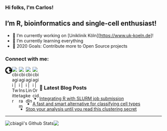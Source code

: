 ### Hi folks, I'm Carlos!

## I’m R, bioinformatics and single-cell enthusiast!
- 🔭 I’m currently working on [Uniklinik Köln][https://www.uk-koeln.de]!
- 🌱 I’m currently learning everything
- 🥅 2020 Goals: Contribute more to Open Source projects

### Connect with me:

[<img align="left" alt="cbiagii.github.io" width="22px" src="https://raw.githubusercontent.com/iconic/open-iconic/master/svg/globe.svg" />][website]
[<img align="left" alt="cbiagii | Twitter" width="22px" src="https://cdn.jsdelivr.net/npm/simple-icons@v3/icons/twitter.svg" />][twitter]
[<img align="left" alt="cbiagii | Instagram" width="22px" src="https://cdn.jsdelivr.net/npm/simple-icons@v3/icons/instagram.svg" />][instagram]
[<img align="left" alt="cbiagii | LinkedIn" width="22px" src="https://cdn.jsdelivr.net/npm/simple-icons@v3/icons/linkedin.svg" />][linkedin]
[<img align="left" alt="cbiagii | Orcid" width="22px" src="https://cdn.jsdelivr.net/npm/simple-icons@v3/icons/orcid.svg" />][orcid]

<br />
<br />

### 📕 Latest Blog Posts
<!-- BLOG-POST-LIST:START -->
- [Integrating R with SLURM job submission](/post/post_03/)
- [A fast and smart alternative for classifying cell types](/post/post_02/)
- [Stop your analysis until you read this clustering secret](/post/post_01/)
<!-- BLOG-POST-LIST:END -->

---
<a href="https://github.com/cbiagii/github-readme-stats">
  <img align="left" alt="cbiagii's Github Stats" src="https://github-readme-stats.vercel.app/api?username=cbiagii&scount_private=true&how_icons=true&hide_border=true&include_all_commits=true&hide=prs" />
</a>
<a href="https://github.com/cbiagii/convoychat">
  <img align="left" src="https://github-readme-stats.vercel.app/api/top-langs/?username=cbiagii&hide=html&card_width=300" />
</a>

[website]: http://cbiagii.github.io
[twitter]: https://twitter.com/cbiagii
[instagram]: https://www.instagram.com/biagii/
[linkedin]: https://www.linkedin.com/in/carlos-biagi-jr-50907076/
[orcid]: https://orcid.org/0000-0003-0700-3135